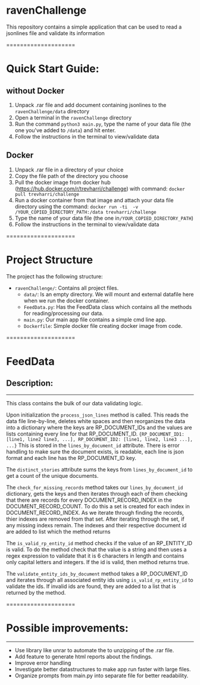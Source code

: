 # ravenChallenge
This repository contains a simple application that can be used to read a jsonlines file and validate its information


====================
# Quick Start Guide:
## without Docker
1. Unpack .rar file and add document containing jsonlines to the `ravenChallenge/data` directory
2. Open a terminal in the `ravenChallenge` directory
3. Run the command `python3 main.py`, type the name of your data file (the one you've added to `/data`) and hit enter.
4. Follow the instructions in the terminal to view/validate data
## Docker
1. Unpack .rar file in a directory of your choice
2. Copy the file path of the directory you choose
3. Pull the docker image from docker hub (https://hub.docker.com/r/trevharri/challenge) with command:
`docker pull trevharri/challenge`
4. Run a docker container from that image and attach your data file directory using the command:
`docker run -ti  -v /YOUR_COPIED_DIRECTORY_PATH:/data trevharri/challenge`
5. Type the name of your data file (the one in`/YOUR_COPIED_DIRECTORY_PATH`)
6. Follow the instructions in the terminal to view/validate data

====================
# Project Structure
The project has the following structure:

- `ravenChallenge/`: Contains all project files.
  - `data/`: Is an empty directory. We will mount and external datafile here when we run the docker container.
  - `FeedData.py`: Has the FeedData class which contains all the methods for reading/processing our data.
  - `main.py`: Our main app file contains a simple cmd line app.
  - `Dockerfile`: Simple docker file creating docker image from code.


====================
# FeedData
## Description:
------------
This class contains the bulk of our data validating logic.

Upon initialization the `process_json_lines` method is called. This reads the data file line-by-line, deletes white spaces and then reorganizes the data into a dictionary where the keys are RP_DOCUMENT_IDs and the values are lists containing every line for that RP_DOCUMENT_ID.
`{RP_DOCUMENT_ID1: [line1, line2 line3, ...], RP_DOCUMENT_ID2: [line1, line2, line3 ...], ...}`
This is stored in the `lines_by_document_id` attribute. There is error handling to make sure the document exists, is readable, each line is json format and each line has the RP_DOCUMENT_ID key.

The `distinct_stories` attribute sums the keys from `lines_by_document_id` to get a count of the unique documents.

The `check_for_missing_records` method takes our `lines_by_document_id` dictionary, gets the keys and then iterates through each of them checking that there are records for every DOCUMENT_RECORD_INDEX in the DOCUMENT_RECORD_COUNT. To do this a set is created for each index in DOCUMENT_RECORD_INDEX. As we iterate through finding the records, thier indexes are removed from that set. After iterating through the set, if any missing indexs remain. The indexes and their respective document id are added to list which the method returns

The `is_valid_rp_entity_id` method checks if the value of an RP_ENTITY_ID is valid. To do the method check that the value is a string and then uses a regex expression to validate that it is 6 characters in length and contains only capital letters and integers. If the id is valid, then method returns true.

The `validate_entity_ids_by_document` method takes a RP_DOCUMENT_ID and iterates through all associated entity ids using `is_valid_rp_entity_id` to validate the ids. If invalid ids are found, they are added to a list that is returned by the method.


====================
# Possible improvements:
------
- Use library like unrar to automate the to unzipping of the .rar file.
- Add feature to generate html reports about the findings.
- Improve error handling
- Investigate better datastructures to make app run faster with large files.
- Organize prompts from main.py into separate file for better readability.


